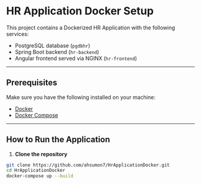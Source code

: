 # HR Application Docker Setup

This project contains a Dockerized HR Application with the following services:
- PostgreSQL database (`pgdbhr`)
- Spring Boot backend (`hr-backend`)
- Angular frontend served via NGINX (`hr-frontend`)

---

## Prerequisites

Make sure you have the following installed on your machine:

- [Docker](https://docs.docker.com/get-docker/)
- [Docker Compose](https://docs.docker.com/compose/install/)

---

## How to Run the Application

1. **Clone the repository**

```bash
git clone https://github.com/ahsumon7/HrApplicationDocker.git
cd HrApplicationDocker
docker-compose up --build
